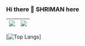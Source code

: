 ### Hi there 👋 SHRIMAN here

|![](https://github-readme-stats.vercel.app/api?username=shrimanm&show_icons=true&theme=radical)|![](https://github-readme-stats.vercel.app/api/top-langs/?username=shrimanm&layout=compact&theme=tokyonight)|
|-|-|

[![Top Langs](https://github-readme-stats.vercel.app/api/top-langs/?username=shrimanm&layout=compact)]
